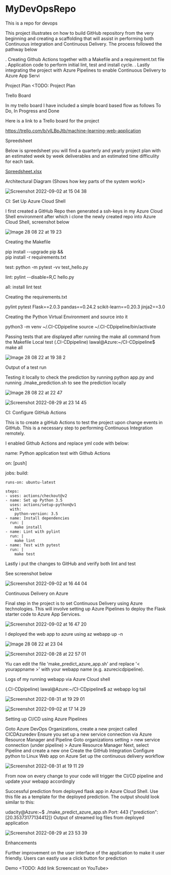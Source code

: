 # MyDevOpsRepo
This is a repo for devops

This project illustrates on how to build GitHub repository from the very beginning and creating a scaffolding that will assist in performing both Continuous integration and Continuous Delivery. The process followed the pathway below

 . Creating Github Actions together with a Makefile and a requirement.txt file
 . Application code to perform initial lint, test and install cycle.
 . Lastly integrating the project with Azure Pipelines to enable Continuous Delivery to Azure App Servi

Project Plan
<TODO: Project Plan

Trello Board

In my trello board I have included a simple board based flow as follows
To Do,
In Progress and
Done

Here is a link to a Trello board for the project

https://trello.com/b/vILBpJtb/machine-learning-web-application

Spreedsheet

Below is spreedsheet you will find a quarterly and yearly project plan with an estimated week by week deliverables and an estimated time difficulity for each task.

[Spreedsheet.xlsx](https://github.com/OmmySaleh/MyDevOpsRepo/files/9478500/Spreedsheet.xlsx)


Architectural Diagram (Shows how key parts of the system work)>

![Screenshot 2022-09-02 at 15 04 38](https://user-images.githubusercontent.com/110615576/188156330-3963226a-997e-4943-bef3-c7e97cf5944e.png)


CI: Set Up Azure Cloud Shell

I first created a GitHub Repo then generated a ssh-keys in my Azure Cloud Shell environment after which i clone the newly created repo into Azure Cloud Shell, screenshot below

![Image 28 08 22 at 19 23](https://user-images.githubusercontent.com/110615576/188169548-83bbdba7-4495-4b38-abd9-db1213bfdc73.JPG)


Creating the Makefile

  pip install --upgrade pip &&\
  	pip install -r requirements.txt
  
test:
  python -m pytest -vv test_hello.py

lint:
  	pylint --disable=R,C hello.py

all: install lint test

Creating the requirements.txt

pylint
pytest
Flask==2.0.3
pandas==0.24.2
scikit-learn==0.20.3
jinja2==3.0

Creating the Python Virtual Environment and source into it

python3 -m venv ~/.CI-CDpipeline
source ~/.CI-CDpipeline/bin/activate

Passing tests that are displayed after running the make all command from the Makefile
Local test
(.CI-CDpipeline) lawal@Azure:~/CI-CDpipeline$ make all

![Image 28 08 22 at 19 38 2](https://user-images.githubusercontent.com/110615576/188171026-c3432af9-ffcf-442e-bc07-a4d658081a62.jpg)

Output of a test run

Testing it locally to check the prediction by running python app.py and running ./make_prediction.sh to see the prediction locally

![Image 28 08 22 at 22 47](https://user-images.githubusercontent.com/110615576/188171988-3d47df79-3400-424f-8518-a21f6b8a050b.jpg)


![Screenshot 2022-08-29 at 23 14 45](https://user-images.githubusercontent.com/110615576/188172759-f39a92f9-cf7c-4cf4-83f2-9fa502103b0c.jpg)


CI: Configure GitHub Actions

This is to create a gitHub Actions to test the project upon change events in GitHub. This is a necessary step to performing Continuous Integration remotely.

I enabled Github Actions and replace yml code with below:

name: Python application test with Github Actions

on: [push]

jobs:
  build:

    runs-on: ubuntu-latest

    steps:
    - uses: actions/checkout@v2
    - name: Set up Python 3.5
      uses: actions/setup-python@v1
      with:
        python-version: 3.5
    - name: Install dependencies
      run: |
        make install
    - name: Lint with pylint
      run: |
        make lint
    - name: Test with pytest
      run: |
        make test

Lastly i put the changes to GitHub and verify both lint and test

See screenshot below

![Screenshot 2022-09-02 at 16 44 04](https://user-images.githubusercontent.com/110615576/188174657-99ff495a-f714-4fda-8655-5a464630440d.png)


Continuous Delivery on Azure

Final step in the project is to set Continuous Delivery using Azure technologies. This will involve setting up Azure Pipelines to deploy the Flask starter code to Azure App Services.

![Screenshot 2022-09-02 at 16 47 20](https://user-images.githubusercontent.com/110615576/188175495-0f80a9fc-cde7-41ed-be9b-2684574339c8.png)

I deployed the web app to azure using az webapp up -n

![Image 28 08 22 at 23 04](https://user-images.githubusercontent.com/110615576/188177623-9711a029-b8bc-4736-83ac-9c1f5ec0ad8b.jpg)

![Screenshot 2022-08-28 at 22 57 01](https://user-images.githubusercontent.com/110615576/188179100-8011f748-56b4-4d5a-98c0-9c518e57a0db.jpg)

Yiu can edit the file 'make_predict_azure_app.sh' and replace '< yourappname >' with your webapp name (e.g. azurecicdpipeline).

Logs of my running webapp via Azure Cloud shell

(.CI-CDpipeline) lawal@Azure:~/CI-CDpipeline$ az webapp log tail

![Screenshot 2022-08-31 at 19 29 01](https://user-images.githubusercontent.com/110615576/188179944-e8f1ad01-a104-4f03-a062-aee7e22890f9.png)


![Screenshot 2022-09-02 at 17 14 29](https://user-images.githubusercontent.com/110615576/188180665-45547843-f54b-47c9-9957-d913b9787b76.png)


Setting up CI/CD using Azure Pipelines

Goto Azure DevOps Organizations, create a new project called CICDAzuredev
Ensure you set up a new service connection via Azure Resource Manager and Pipeline
Goto organizations setting > new service connection (under pipeline) > Azure Resource Manager
Next, select Pipeline and create a new one
Create the GitHub Integration
Configure python to Linux Web app on Azure
Set up the continuous delivery workflow

![Screenshot 2022-08-31 at 19 11 29](https://user-images.githubusercontent.com/110615576/188181685-f3177cd0-8862-4884-939f-c1959d62389d.png)

From now on every change to your code will trigger the CI/CD pipeline and update your webapp accordingly

Successful prediction from deployed flask app in Azure Cloud Shell. Use this file as a template for the deployed prediction. The output should look similar to this:

udacity@Azure:~$ ./make_predict_azure_app.sh
Port: 443
{"prediction":[20.35373177134412]}
Output of streamed log files from deployed application

![Screenshot 2022-08-29 at 23 53 39](https://user-images.githubusercontent.com/110615576/188183427-664aea74-3c26-47c1-a023-263b8849921a.jpg)

Enhancements

Further improvement on the user interface of the application to make it user friendly.
Users can eastly use a click button for prediction

Demo
<TODO: Add link Screencast on YouTube>
